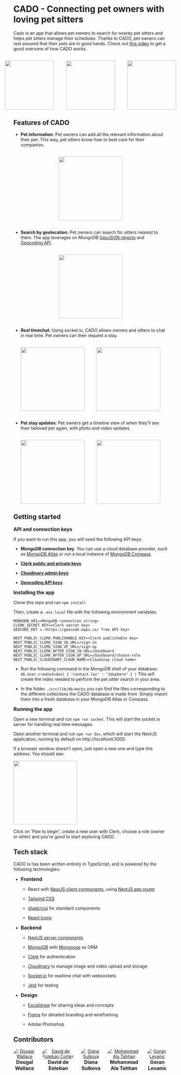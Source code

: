 <style type="text/css" rel="stylesheet">
  h3 {
    margin: 0;
    font-size: 16px;
  }

  .avatar {
    display: flex;
    flex-direction: column;
    align-items: center;
    text-align: center;
  }

  .avatar-image {
    border-radius: 10000px;
  }

  .images-row {
    display: flex;
    justify-content: center;
    gap: 40px;
    margin: 30px 0;
  }

  .app-image {
    text-align: center;
    margin: 30px 0;
  }

  .contributors {
    display: flex;
    justify-content: center;
    width: 100%;
    gap: 20px
  }
</style>

# CADO - Connecting pet owners with loving pet sitters

Cado is an app that allows pet owners to search for nearby pet sitters and helps pet sitters manage their schedules. Thanks to CADO, pet owners can rest assured that their pets are in good hands. Check out [this video](https://www.youtube.com/watch?v=RXkWKWYjr74) to get a good overview of how CADO works.

<div class="images-row">
  <img title="" src="./project/images/app-demo-1.png" alt="" width="160">
  <img title="" src="./project/images/app-demo-2.png" alt="" width="160">
  <img title="" src="./project/images/app-demo-10.png" alt="" width="160">
</div>

## Features of CADO

- **Pet information**: Pet owners can add all the relevant information about their pet. This way, pet sitters know how to best care for their companion.

<div class="app-image">
  <img title="" src="./project/images/app-demo-2.png" alt="" width="208">
</div>

- **Search by geolocation**: Pet owners can search for sitters nearest to them. The app leverages on MongoDB [GeoJSON objects](https://www.mongodb.com/docs/manual/geospatial-queries/) and [Geocoding API](https://geocode.maps.co/).

<div class="app-image">
  <img title="" src="./project/images/app-demo-6.png" alt="" width="208">
</div>

- **Real timechat**: Using socket.io, CADO allows owners and sitters to chat in real time. Pet owners can then request a stay.

<div class="images-row">
  <img title="" src="./project/images/app-demo-9.png" alt="" width="208">
  <img title="" src="./project/images/app-demo-8.png" alt="" width="208">
</div>

- **Pet stay updates**: Pet owners get a timeline view of when they'll see their beloved pet again, with photo and video updates.

<div class="images-row">
  <img title="" src="./project/images/app-demo-4.png" alt="" width="208">
  <img title="" src="./project/images/app-demo-5.png" alt="" width="208">
</div>

## Getting started

### API and connection keys

If you want to run this app, you will need the following API keys:

- **MongoDB connection key**. You can use a cloud database provider, such as [MongoDB Atlas](https://www.mongodb.com/atlas) or run a local instance of [MongoDB Compass](https://www.mongodb.com/products/tools/compass).

- **[Clerk public and private keys](https://clerk-docs-git-prettier-fixes.clerkpreview.com/quickstarts/nextjs/stable#set-environment-keys)**

- **[Cloudinary admin keys](https://cloudinary.com/documentation/admin_api)**

- **[Geocoding API keys](https://geocode.maps.co/)**

### Installing the app

Clone this repo and run `npm install`

Then, create a `.env.local` file with the following environment variables:

```
MONGODB_URI=<MongoDB connection string>
CLERK_SECRET_KEY=<Clerk secret key>
GEOCODE_KEY = <https://geocode.maps.co/ free API key>

NEXT_PUBLIC_CLERK_PUBLISHABLE_KEY=<Clerk publishable key>
NEXT_PUBLIC_CLERK_SIGN_IN_URL=/sign-in
NEXT_PUBLIC_CLERK_SIGN_UP_URL=/sign-up
NEXT_PUBLIC_CLERK_AFTER_SIGN_IN_URL=/dashboard
NEXT_PUBLIC_CLERK_AFTER_SIGN_UP_URL=/dashboard/choose-role
NEXT_PUBLIC_CLOUDINARY_CLOUD_NAME=<Cloudinay cloud name>
```

- Run the following command in the MongoDB shell of your database: `db.User.createIndex( { "contact.loc" : "2dsphere" } )` This will create the index needed to perform the pet sitter search in your area.

- In the folder `./src/lib/db/mocks` you can find the files corresponding to the different collections the CADO database is made from. Simply import them into a fresh database in your MongoDB Atlas or Compass.

### Running the app

Open a new terminal and run `npm run socket`. This will start the socket.io server for handling real time messages.

Open another terminal and run `npm run dev`, which will start the NextJS application, running by default on http://localhost:3000.

If a browser window doesn't open, just open a new one and type this address. You should see:

<img title="" src="file:///D:/pr0/codeworks/projects/thesis-project/pet-care-app/project/images/app-demo-1.png" alt="" width="208" data-align="center">

Click on 'Paw to begin', create a new user with Clerk, choose a role (owner or sitter) and you're good to start exploring CADO.

## Tech stack

CADO is has been written entirely in TypeScript, and is powered by the following technologies:

- ### Frontend

  - React with [NextJS client components](https://nextjs.org/docs/app/building-your-application/rendering/client-components), using [NextJS app router](https://nextjs.org/docs/app)

  - [Tailwind CSS](https://tailwindcss.com/)

  - [shadcn/ui](https://ui.shadcn.com/) for standard components

  - [React Icons](https://react-icons.github.io/react-icons/)

- ### Backend

  - [NextJS server components](https://nextjs.org/docs/app/building-your-application/rendering/server-components)

  - [MongoDB](https://www.mongodb.com/) with [Mongoose](https://mongoosejs.com/) as ORM

  - [Clerk](https://clerk.com/) for authentication

  - [Cloudinary](https://cloudinary.com/) to manage image and video upload and storage

  - [Socket.io](https://socket.io/) for realtime chat with websockets

  - [Jest](https://jestjs.io/) for testing

- ### Design

  - [Excalidraw](https://excalidraw.com/) for sharing ideas and concepts

  - [Figma](https://www.figma.com/) for detailed branding and wireframing

  - Adobe Photoshop

## Contributors

<div class="contributors">
  <div class="avatar">
    <a href="https://github.com/ootwither">
      <img alt="Dougal Wallace" src="https://avatars.githubusercontent.com/u/81982916?size=50" class="avatar-image">
    </a>
    <h3>Dougal Wallace</h3>
  </div>
  <div class="avatar">
    <a href="https://github.com/estdavid">
      <img alt="David de Esteban Cortés" src="https://avatars.githubusercontent.com/u/79582482?size=50" class="avatar-image">
    </a>
    <h3>David de Esteban</h3>
  </div>
  <div class="avatar">
    <a href="https://github.com/diankita">
      <img alt="Diana Sulkova" src="https://avatars.githubusercontent.com/u/114820366?size=50" class="avatar-image">
    </a>
    <h3>Diana Sulkova</h3>
  </div>
  <div class="avatar">
    <a href="https://github.com/alaa-cw">
      <img alt="Mohammad Ala Tahhan" src="https://avatars.githubusercontent.com/u/143452899?size=50" class="avatar-image">
    </a>
    <h3>Mohammad Ala Tahhan</h3>
  </div>
  <div class="avatar">
    <a href="https://github.com/goran853">
      <img alt="Goran Levanic" src="https://avatars.githubusercontent.com/u/138351342?size=50" class="avatar-image">
    </a>
    <h3>Goran Levanic</h3>
  </div>
</div>
